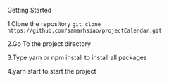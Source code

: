 Getting Started

1.Clone the repository 
```git clone https://github.com/samarhsiao/projectCalendar.git```

2.Go To the project directory

3.Type yarn or npm install to install all packages

4.yarn start to start the project